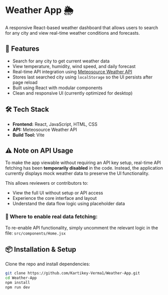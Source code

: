 # Weather App 🌦️

A responsive React-based weather dashboard that allows users to search for any city and view real-time weather conditions and forecasts.

## 🚀 Features

- Search for any city to get current weather data
- View temperature, humidity, wind speed, and daily forecast
- Real-time API integration using [Meteosource Weather API](https://www.meteosource.com/)
- Stores last searched city using `localStorage` so the UI persists after page reload
- Built using React with modular components
- Clean and responsive UI (currently optimized for desktop)

## 🛠️ Tech Stack

- **Frontend:** React, JavaScript, HTML, CSS
- **API:** Meteosource Weather API
- **Build Tool:** Vite

## ⚠️ Note on API Usage

To make the app viewable without requiring an API key setup, real-time API fetching has been **temporarily disabled** in the code. Instead, the application currently displays mock weather data to preserve the UI functionality.

This allows reviewers or contributors to:
- View the full UI without setup or API access
- Experience the core interface and layout
- Understand the data flow logic using placeholder data

### 📍 Where to enable real data fetching:
To re-enable API functionality, simply uncomment the relevant logic in the file: `src/components/Home.jsx`


## 📦 Installation & Setup

Clone the repo and install dependencies:

```bash
git clone https://github.com/Kartikey-Verma1/Weather-App.git
cd Weather-App
npm install
npm run dev
